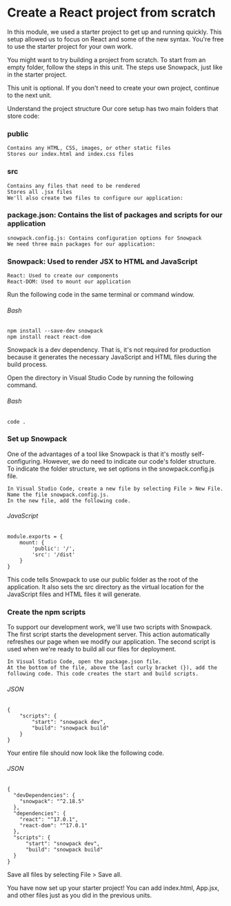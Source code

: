 # Create a React project from scratch
In this module, we used a starter project to get up and running quickly. This setup allowed us to focus on React and some of the new syntax. You're free to use the starter project for your own work.

You might want to try building a project from scratch. To start from an empty folder, follow the steps in this unit. The steps use Snowpack, just like in the starter project.

This unit is optional. If you don't need to create your own project, continue to the next unit.

Understand the project structure
Our core setup has two main folders that store code:

### public
    Contains any HTML, CSS, images, or other static files
    Stores our index.html and index.css files

### src
    Contains any files that need to be rendered
    Stores all .jsx files
    We'll also create two files to configure our application:

### package.json: Contains the list of packages and scripts for our application
    snowpack.config.js: Contains configuration options for Snowpack
    We need three main packages for our application:

### Snowpack: Used to render JSX to HTML and JavaScript
    React: Used to create our components
    React-DOM: Used to mount our application

Run the following code in the same terminal or command window.

###### Bash
    npm install --save-dev snowpack
    npm install react react-dom
 
Snowpack is a dev dependency. That is, it's not required for production because it generates the necessary JavaScript and HTML files during the build process.

Open the directory in Visual Studio Code by running the following command.

###### Bash
    code .

### Set up Snowpack
One of the advantages of a tool like Snowpack is that it's mostly self-configuring. However, we do need to indicate our code's folder structure. To indicate the folder structure, we set options in the snowpack.config.js file.

    In Visual Studio Code, create a new file by selecting File > New File.
    Name the file snowpack.config.js.
    In the new file, add the following code.

###### JavaScript

    module.exports = {
        mount: {
            'public': '/',
            'src': '/dist'
        }
    }
This code tells Snowpack to use our public folder as the root of the application. It also sets the src directory as the virtual location for the JavaScript files and HTML files it will generate.

### Create the npm scripts
To support our development work, we'll use two scripts with Snowpack. The first script starts the development server. This action automatically refreshes our page when we modify our application. The second script is used when we're ready to build all our files for deployment.

    In Visual Studio Code, open the package.json file.
    At the bottom of the file, above the last curly bracket (}), add the following code. This code creates the start and build scripts.

###### JSON

    {
        "scripts": {
            "start": "snowpack dev",
            "build": "snowpack build"
        }
    }
Your entire file should now look like the following code.

###### JSON

    {
      "devDependencies": {
        "snowpack": "^2.18.5"
      },
      "dependencies": {
        "react": "^17.0.1",
        "react-dom": "^17.0.1"
      },
      "scripts": {
          "start": "snowpack dev",
          "build": "snowpack build"
      }
    }
Save all files by selecting File > Save all.

You have now set up your starter project! You can add index.html, App.jsx, and other files just as you did in the previous units.

